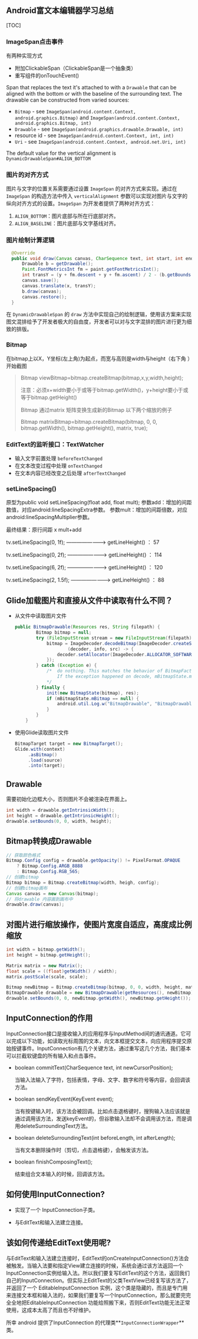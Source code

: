## Android富文本编辑器学习总结



[TOC]

### ImageSpan点击事件

有两种实现方式

- 附加ClickableSpan（ClickableSpan是一个抽象类）
- 重写组件的onTouchEvent() 

Span that replaces the text it's attached to with a `Drawable` that can be aligned with the bottom or with the baseline of the surrounding text. The drawable can be constructed from varied sources:

- `Bitmap` - see `ImageSpan(android.content.Context, android.graphics.Bitmap)` and `ImageSpan(android.content.Context, android.graphics.Bitmap, int)`
- `Drawable` - see `ImageSpan(android.graphics.drawable.Drawable, int)`
- resource id - see `ImageSpan(android.content.Context, int, int)`
- `Uri` - see `ImageSpan(android.content.Context, android.net.Uri, int)`

The default value for the vertical alignment is `DynamicDrawableSpan#ALIGN_BOTTOM`



### 图片的对齐方式

图片与文字的位置关系需要通过设置 `ImageSpan` 的对齐方式来实现。通过在 `ImageSpan` 的构造方法中传入 `verticalAlignment` 参数可以实现对图片与文字的纵向对齐方式的设置。`ImageSpan` 为开发者提供了两种对齐方式：

1. `ALIGN_BOTTOM`：图片底部与所在行底部对齐。
2. `ALIGN_BASELINE`：图片底部与文字基线对齐。



### 图片绘制计算逻辑

```java
  @Override    
  public void draw(Canvas canvas, CharSequence text, int start, int end,                                    float x, int top, int y, int bottom, Paint paint) {        
      Drawable b = getDrawable();        
      Paint.FontMetricsInt fm = paint.getFontMetricsInt();        
      int transY = (y + fm.descent + y + fm.ascent) / 2 - (b.getBounds().bottom + b.getBounds().top) / 2;        
      canvas.save();        
      canvas.translate(x, transY);        
      b.draw(canvas);        
      canvas.restore();
  }
```

在 `DynamicDrawableSpan` 的 `draw` 方法中实现自己的绘制逻辑，使用该方案来实现图文混排给予了开发者极大的自由度，开发者可以对与文字混排的图片进行更为细致的排版。





### Bitmap

在bitmap上以X，Y坐标(左上角)为起点，而宽与高则是width与height（右下角 ）开始截图

> Bitmap viewBitmap=bitmap.createBitmap(bitmap,x,y,width,height);
>
> 注意：必须x+width要小于或等于bitmap.getWidth()，y+height要小于或等于bitmap.getHeight() 
>
> Bitmap 通过matrix 矩阵变换生成新的Bitmap   以下两个缩放的例子
>
> Bitmap matrixBitmap=bitmap.createBitmap(bitmap, 0, 0, bitmap.getWidth(), bitmap.getHeight(),  matrix, true);







### EditText的监听接口：TextWatcher

- 输入文字前置处理 `beforeTextChanged`
- 在文本改变过程中处理 `onTextChanged`
- 在文本内容已经改变之后处理 `afterTextChanged`





### setLineSpacing()

原型为public void setLineSpacing(float add, float mult); 
参数add：增加的间距数值，对应android:lineSpacingExtra参数。 
参数mult：增加的间距倍数，对应android:lineSpacingMultiplier参数。

最终结果：原行间距 x mult+add 

tv.setLineSpacing(0, 1f); ————————> getLineHeight() ： 57

tv.setLineSpacing(0, 2f); ————————> getLineHeight() ： 114

tv.setLineSpacing(6, 2f); ————————> getLineHeight() ： 120

tv.setLineSpacing(2, 1.5f); ————————> getLineHeight() ： 88



## Glide加载图片和直接从文件中读取有什么不同？

- 从文件中读取图片文件

  ```java
  public BitmapDrawable(Resources res, String filepath) {
          Bitmap bitmap = null;
          try (FileInputStream stream = new FileInputStream(filepath)) {
              bitmap = ImageDecoder.decodeBitmap(ImageDecoder.createSource(res, stream),
                      (decoder, info, src) -> {
                  decoder.setAllocator(ImageDecoder.ALLOCATOR_SOFTWARE);
              });
          } catch (Exception e) {
              /*  do nothing. This matches the behavior of BitmapFactory.decodeFile()
                  If the exception happened on decode, mBitmapState.mBitmap will be null.
              */
          } finally {
              init(new BitmapState(bitmap), res);
              if (mBitmapState.mBitmap == null) {
                  android.util.Log.w("BitmapDrawable", "BitmapDrawable cannot decode " + filepath);
              }
          }
      }
  ```

- 使用Glide读取图片文件

  ```java
  BitmapTarget target = new BitmapTarget();
  Glide.with(context)
       .asBitmap()
       .load(source)
       .into(target);
  ```

  



## Drawable

需要初始化边框大小，否则图片不会被渲染在界面上。

```java
int width = drawable.getIntrinsicWidth();
int height = drawable.getIntrinsicHeight();
drawable.setBounds(0, 0, width, height);
```





## Bitmap转换成Drawable

```java
// 获取颜色格式
Bitmap.Config config = drawable.getOpacity() != PixelFormat.OPAQUE 
    ? Bitmap.Config.ARGB_8888
    : Bitmap.Config.RGB_565;
// 创建bitmap
Bitmap bitmap = Bitmap.createBitmap(width, heigh, config);
// 创建bitmap画布
Canvas canvas = new Canvas(bitmap);
// 将drawable 内容画到画布中
drawable.draw(canvas);
```





## 对图片进行缩放操作，使图片宽度自适应，高度成比例缩放

```java
int width = bitmap.getWidth();
int height = bitmap.getHeight();

Matrix matrix = new Matrix();
float scale = ((float)getWidth() / width);
matrix.postScale(scale, scale);

Bitmap newBitmap = Bitmap.createBitmap(bitmap, 0, 0, width, height, matrix, true);
BitmapDrawable drawable = new BitmapDrawable(getResources(), newBitmap);
drawable.setBounds(0, 0, newBitmap.getWidth(), newBitmap.getHeight());
```





## InputConnection的作用

InputConnection接口是接收输入的应用程序与InputMethod间的通讯通道。它可以完成以下功能，如读取光标周围的文本，向文本框提交文本，向应用程序提交原始按键事件。InputConnection有几个关键方法，通过重写这几个方法，我们基本可以拦截软键盘的所有输入和点击事件。

- boolean commitText(CharSequence text, int newCursorPosition);

  当输入法输入了字符，包括表情，字母、文字、数字和符号等内容，会回调该方法。

  

- boolean sendKeyEvent(KeyEvent event);

  当有按键输入时，该方法会被回调。比如点击退格键时，搜狗输入法应该就是通过调用该方法，发送keyEvent的，但谷歌输入法却不会调用该方法，而是调用deleteSurroundingText方法。
   

- boolean deleteSurroundingText(int beforeLength, int afterLength);

  当有文本删除操作时（剪切，点击退格键），会触发该方法。
   

- boolean finishComposingText();

  结束组合文本输入的时候，回调该方法。
   

## 如何使用InputConnection?
- 实现了一个 InputConnection子类。

- 与EditText和输入法建立连接。
  

## 该如何传递给EditText使用呢?
与EditText和输入法建立连接时，EditText的onCreateInputConnection()方法会被触发。当输入法要和指定View建立连接的时候，系统会通过该方法返回一个InputConnection实例给输入法。所以我们要复写EditText的这个方法，返回我们自己的InputConnection。但实际上EditText的父类TextView已经复写该方法了，并返回了一个 EditableInputConnection 实例，这个类是隐藏的，而且是专门用来连接文本框和输入法的，如果我们要复写一个InputConnection，那么就要完完全全地把EditableInputConnection 功能给照搬下来，否则EditText功能无法正常使用，这成本太高了而且也不好维护。


所幸 android 提供了InputConnection 的代理类**`InputConnectionWrapper`**类。
